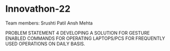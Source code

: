 # Innovathon-22

Team members: 
Srushti Patil
Ansh Mehta

PROBLEM STATEMENT 4
DEVELOPING A SOLUTION FOR GESTURE ENABLED
COMMANDS FOR OPERATING LAPTOPS/PCS FOR
FREQUENTLY USED OPERATIONS ON DAILY BASIS.
